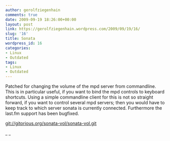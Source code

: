 ```yaml
---
author: gerolfziegenhain
comments: true
date: 2009-09-19 18:26:00+00:00
layout: post
link: https://gerolfziegenhain.wordpress.com/2009/09/19/16/
slug: '16'
title: Sonata
wordpress_id: 16
categories:
- Linux
- Outdated
tags:
- Linux
- Outdated
---
```


Patched for changing the volume of the mpd server from commandline. This is in particular useful, if you want to bind the mpd controls to keyboard shortcuts. Using a simple commandline client for this is not so straight forward, if you want to control several mpd servers; then you would have to keep track to which server sonata is currently connected. Furthermore the last.fm support has been bugfixed. 


[git://gitorious.org/sonata-vol/sonata-vol.git](//gitorious.org/sonata-vol/sonata-vol.git)


_ _



